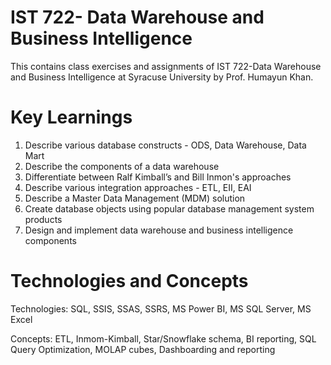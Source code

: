 # IST 722- Data Warehouse and Business Intelligence
This contains class exercises and assignments of IST 722-Data Warehouse and Business Intelligence at Syracuse University by Prof. Humayun Khan.

# Key Learnings
1. Describe various database constructs - ODS, Data Warehouse, Data Mart
2. Describe the components of a data warehouse
3. Differentiate between Ralf Kimball’s and Bill Inmon's approaches
4. Describe various integration approaches - ETL, EII, EAI
5. Describe a Master Data Management (MDM) solution
6. Create database objects using popular database management system products
7. Design and implement data warehouse and business intelligence components

# Technologies and Concepts

Technologies: SQL, SSIS, SSAS, SSRS, MS Power BI, MS SQL Server, MS Excel

Concepts: ETL, Inmom-Kimball, Star/Snowflake schema, BI reporting, SQL Query Optimization, MOLAP cubes, Dashboarding and reporting
